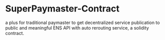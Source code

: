 # SuperPaymaster-Contract
a plus for traditional paymaster to get decentralized service publication to public and meaningful ENS API with auto rerouting service, a solidity contract.
